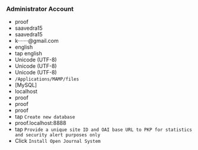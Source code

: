 ### Administrator Account
* proof
* saavedra15
* saavedra15
* k·······@gmail.com
* english
* tap english
* Unicode (UTF-8)
* Unicode (UTF-8)
* Unicode (UTF-8)
* `/Applications/MAMP/files`
* [MySQL]
* localhost
* proof
* proof
* proof
* tap `Create new database`
* proof.localhost:8888
* tap `Provide a unique site ID and OAI base URL to PKP for statistics and security alert purposes only`
* Click `Install Open Journal System`